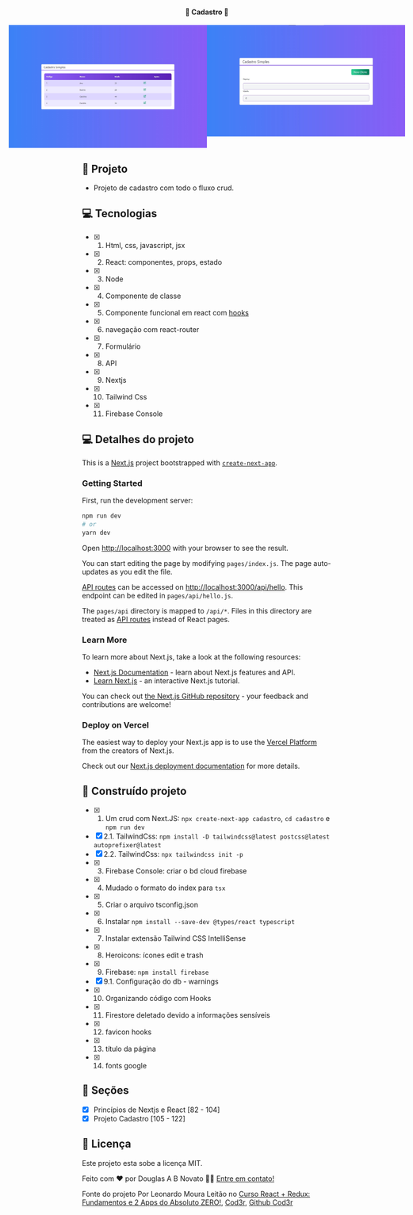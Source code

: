 <h4 align="center"> 
	🚧 Cadastro 🚀
</h4>   

<p align="center" style="display: flex; align-items: flex-start; justify-content: center;"> 
  <img alt="Cadastro" title="#Cadastro" src="./.github/tela.jpg" width="400px">  
  <img alt="Cadastro" title="#Cadastro" src="./.github/tela-2.jpg" width="400px"> 
</p> 

## 🎨 Projeto

- Projeto de cadastro com todo o fluxo crud.

## 💻 Tecnologias

- [x] 1. Html, css, javascript, jsx
- [x] 2. React: componentes, props, estado
- [x] 3. Node
- [x] 4. Componente de classe 
- [x] 5. Componente funcional em react com [hooks](https://reactjs.org/docs/hooks-intro.html)
- [x] 6. navegação com react-router
- [x] 7. Formulário
- [x] 8. API
- [x] 9. Nextjs 
- [x] 10. Tailwind Css 
- [x] 11. Firebase Console 

## 💻 Detalhes do projeto

This is a [Next.js](https://nextjs.org/) project bootstrapped with [`create-next-app`](https://github.com/vercel/next.js/tree/canary/packages/create-next-app).

### Getting Started

First, run the development server:

```bash
npm run dev
# or
yarn dev
```

Open [http://localhost:3000](http://localhost:3000) with your browser to see the result.

You can start editing the page by modifying `pages/index.js`. The page auto-updates as you edit the file.

[API routes](https://nextjs.org/docs/api-routes/introduction) can be accessed on [http://localhost:3000/api/hello](http://localhost:3000/api/hello). This endpoint can be edited in `pages/api/hello.js`.

The `pages/api` directory is mapped to `/api/*`. Files in this directory are treated as [API routes](https://nextjs.org/docs/api-routes/introduction) instead of React pages.

### Learn More

To learn more about Next.js, take a look at the following resources:

- [Next.js Documentation](https://nextjs.org/docs) - learn about Next.js features and API.
- [Learn Next.js](https://nextjs.org/learn) - an interactive Next.js tutorial.

You can check out [the Next.js GitHub repository](https://github.com/vercel/next.js/) - your feedback and contributions are welcome!

### Deploy on Vercel

The easiest way to deploy your Next.js app is to use the [Vercel Platform](https://vercel.com/new?utm_medium=default-template&filter=next.js&utm_source=create-next-app&utm_campaign=create-next-app-readme) from the creators of Next.js.

Check out our [Next.js deployment documentation](https://nextjs.org/docs/deployment) for more details.

## 🚀 Construído projeto 

- [x] 1. Um crud com Next.JS: `npx create-next-app cadastro`, `cd cadastro` e `npm run dev`
- [x] 2.1. TailwindCss: `npm install -D tailwindcss@latest postcss@latest autoprefixer@latest`
- [x] 2.2. TailwindCss: `npx tailwindcss init -p`
- [x] 3. Firebase Console: criar o bd cloud firebase
- [x] 4. Mudado o formato do index para `tsx`
- [x] 5. Criar o arquivo tsconfig.json
- [x] 6. Instalar `npm install --save-dev @types/react typescript`
- [x] 7. Instalar extensão Tailwind CSS IntelliSense
- [x] 8. Heroicons: ícones edit e trash
- [x] 9. Firebase: `npm install firebase`
- [x] 9.1. Configuração do db - warnings
- [x] 10. Organizando código com Hooks
- [x] 11. Firestore deletado devido a informações sensíveis
- [x] 12. favicon hooks
- [x] 13. título da página
- [x] 14. fonts google 

## 🚀 Seções 

- [x] Princípios de Nextjs e React [82 - 104] 
- [x] Projeto Cadastro [105 - 122] 

## 📝 Licença

Este projeto esta sobe a licença MIT.

Feito com ❤️ por Douglas A B Novato 👋🏽 [Entre em contato!](https://www.linkedin.com/in/douglasabnovato/)
 
Fonte do projeto Por Leonardo Moura Leitão no [Curso React + Redux: Fundamentos e 2 Apps do Absoluto ZERO!](https://www.udemy.com/course/react-redux-pt/), [Cod3r](https://www.cod3r.com.br/), [Github Cod3r](https://github.com/cod3rcursos/next-crud)
